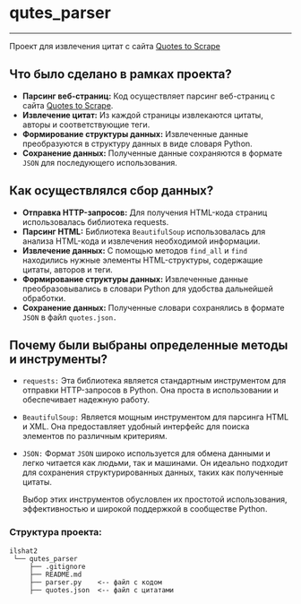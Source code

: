 # qutes_parser
---
Проект для извлечения цитат с сайта [Quotes to Scrape](https://quotes.toscrape.com/)


## Что было сделано в рамках проекта?

- **Парсинг веб-страниц:** Код осуществляет парсинг веб-страниц с сайта [Quotes to Scrape](https://quotes.toscrape.com/).
- **Извлечение цитат:** Из каждой страницы извлекаются цитаты, авторы и соответствующие теги.
- **Формирование структуры данных:** Извлеченные данные преобразуются в структуру данных в виде словаря Python.
- **Сохранение данных:** Полученные данные сохраняются в формате `JSON` для последующего использования.

## Как осуществлялся сбор данных?

- **Отправка HTTP-запросов:** Для получения HTML-кода страниц использовалась библиотека requests.
- **Парсинг HTML:** Библиотека `BeautifulSoup` использовалась для анализа HTML-кода и извлечения необходимой информации.
- **Извлечение данных:** С помощью методов `find_all` и `find` находились нужные элементы HTML-структуры, содержащие цитаты, авторов и теги.
- **Формирование структуры данных:** Извлеченные данные преобразовывались в словари Python для удобства дальнейшей обработки.
- **Сохранение данных:** Полученные словари сохранялись в формате `JSON` в файл `quotes.json.`

## Почему были выбраны определенные методы и инструменты?

- `requests:` Эта библиотека является стандартным инструментом для отправки HTTP-запросов в Python. Она проста в использовании и обеспечивает надежную работу.
- `BeautifulSoup:` Является мощным инструментом для парсинга HTML и XML. Она предоставляет удобный интерфейс для поиска элементов по различным критериям.
- `JSON:` Формат `JSON` широко используется для обмена данными и легко читается как людьми, так и машинами. Он идеально подходит для сохранения структурированных данных, таких как полученные цитаты.

   Выбор этих инструментов обусловлен их простотой использования, эффективностью и широкой поддержкой в сообществе Python.

### Структура проекта:
```
ilshat2
 └── qutes_parser
     ├── .gitignore
     ├── README.md
     ├── parser.py    <-- файл с кодом
     ├── quotes.json  <-- файл с цитатами
```
